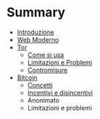 # Summary

* [Introduzione](README.md)
* [Web Moderno](web_moderno.md)
* [Tor](Tor/tor.md)
   * [Come si usa](Tor/come_si_usa.md)
   * [Limitazioni e Problemi](Tor/limitazioni_e_problemi.md)
   * [Contromisure](Tor/contromisure.md)
* [Bitcoin](Bitcoin/bitcoin.md)
   * [Concetti](Bitcoin/concetti.md)
   * [Incentivi e disincentivi](Bitcoin/incentivi_e_disincentivi.md)
   * Anonimato
   * Limitazioni e problemi

